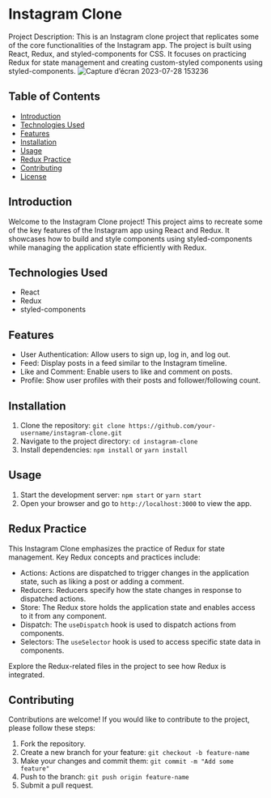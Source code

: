 # Instagram Clone

Project Description: This is an Instagram clone project that replicates some of the core functionalities of the Instagram app. The project is built using React, Redux, and styled-components for CSS. It focuses on practicing Redux for state management and creating custom-styled components using styled-components.
![Capture d’écran 2023-07-28 153236](https://github.com/malakMkh/instagram-clone/assets/123992427/41f1e247-940e-4263-8f7f-ea2f6f589289)
## Table of Contents

- [Introduction](#introduction)
- [Technologies Used](#technologies-used)
- [Features](#features)
- [Installation](#installation)
- [Usage](#usage)
- [Redux Practice](#redux-practice)
- [Contributing](#contributing)
- [License](#license)

## Introduction

Welcome to the Instagram Clone project! This project aims to recreate some of the key features of the Instagram app using React and Redux. It showcases how to build and style components using styled-components while managing the application state efficiently with Redux.

## Technologies Used

- React
- Redux
- styled-components

## Features

- User Authentication: Allow users to sign up, log in, and log out.
- Feed: Display posts in a feed similar to the Instagram timeline.
- Like and Comment: Enable users to like and comment on posts.
- Profile: Show user profiles with their posts and follower/following count.

## Installation

1. Clone the repository: `git clone https://github.com/your-username/instagram-clone.git`
2. Navigate to the project directory: `cd instagram-clone`
3. Install dependencies: `npm install` or `yarn install`

## Usage

1. Start the development server: `npm start` or `yarn start`
2. Open your browser and go to `http://localhost:3000` to view the app.

## Redux Practice

This Instagram Clone emphasizes the practice of Redux for state management. Key Redux concepts and practices include:

- Actions: Actions are dispatched to trigger changes in the application state, such as liking a post or adding a comment.
- Reducers: Reducers specify how the state changes in response to dispatched actions.
- Store: The Redux store holds the application state and enables access to it from any component.
- Dispatch: The `useDispatch` hook is used to dispatch actions from components.
- Selectors: The `useSelector` hook is used to access specific state data in components.

Explore the Redux-related files in the project to see how Redux is integrated.

## Contributing

Contributions are welcome! If you would like to contribute to the project, please follow these steps:

1. Fork the repository.
2. Create a new branch for your feature: `git checkout -b feature-name`
3. Make your changes and commit them: `git commit -m "Add some feature"`
4. Push to the branch: `git push origin feature-name`
5. Submit a pull request.
